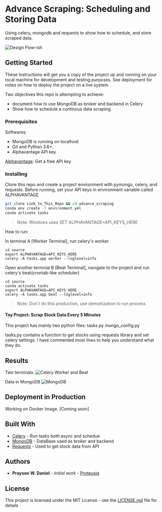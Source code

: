 # Advance Scraping: Scheduling and Storing Data

Using celery, mongodb and requests to show how to schedule, and store
scraped data.

![Design Flow-ish]( https://github.com/Proteusiq/advance_scraping/blob/master/images/flow_celery.png)


## Getting Started

These instructions will get you a copy of the project up and running on your local machine for development and testing purposes. See deployment for notes on how to deploy the project on a live system.

Two objectives this repo is attempting to achieve:
* document how to use MongoDB as broker and backend in Celery
* Show how to schedule a continous data scraping

### Prerequisites

Softwares:
   * MongoDB is running on localhost
   * Git and Python 3.6+.
   * Alphavantage API key

[Alphavantage](https://www.alphavantage.co/): Get a free API key


### Installing

Clone this repo and create a project environment with pymongo, celery, and requests.
Before running, set your API keys in environment variable called ALPHAVANTAGE

```bash
git clone Link_to_This_Repo && cd advance_scraping
conda env create -f environment.yml
conda activate tasks
```

> Note: Windows uses SET ALPHAVANTAGE=API_KEYS_HERE

How to run:

In terminal A [Worker Terminal], run celery's worker

```
cd source
export ALPHAVANTAGE=API_KEYS_HERE
celery -A tasks.app worker --loglevel=info
```
Open another termnial B [Beat Terminal], navigate to the project and run celery's beat(crontab-like scheduler)

```
cd source
conda activate tasks
export ALPHAVANTAGE=API_KEYS_HERE
celery -A tasks.app beat --loglevel=info
```
> Note: Don´t do this production, use demonization to run process

#### Toy Project: Scrap Stock Data Every 5 Minutes

This project has mainly two python files:
    tasks.py
    mongo_config.py

tasks.py contains a function to get stocks using requests library
and set celery settings. I have commented most lines to help you understand
what they do.

## Results
Two terminals:
![Celery Worker and Beat](https://github.com/Proteusiq/advance_scraping/blob/master/images/celery_in_action.png)

Data in MongoDB
![MongoDB](https://github.com/Proteusiq/advance_scraping/blob/master/images/mongo_results.png)

## Deployment in Production

Working on Docker Image. [Coming soon]

## Built With

* [Celery](http://docs.celeryproject.org/en/latest/index.html) - Run tasks both async and schedue
* [MongoDB](https://docs.mongodb.com/manual/) - DataBase used as broker and backend
* [Requests](https://2.python-requests.org/en/master/) - Used to get stock data from API



## Authors

* **Prayson W. Daniel** - *Initial work* - [Proteusiq](https://github.com/Proteusiq)


## License

This project is licensed under the MIT License - see the [LICENSE.md](LICENSE.md) file for details
